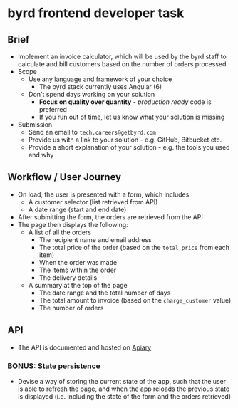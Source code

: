 # byrd frontend developer task

## Brief
* Implement an invoice calculator, which will be used by the byrd staff to
  calculate and bill customers based on the number of orders processed.
* Scope
  * Use any language and framework of your choice
    * The byrd stack currently uses Angular (6)
  * Don't spend days working on your solution
    * **Focus on quality over quantity** - *production ready* code is preferred
    * If you run out of time, let us know what your solution is missing
* Submission
  * Send an email to `tech.careers@getbyrd.com`
  * Provide us with a link to your solution - e.g. GitHub, Bitbucket etc.
  * Provide a short explanation of your solution - e.g. the tools you used and why

## Workflow / User Journey
* On load, the user is presented with a form, which includes:
  * A customer selector (list retrieved from API)
  * A date range (start and end date)
* After submitting the form, the orders are retrieved from the API
* The page then displays the following:
  * A list of all the orders
    * The recipient name and email address
    * The total price of the order (based on the `total_price` from each item)
    * When the order was made
    * The items within the order
    * The delivery details
  * A summary at the top of the page
    * The date range and the total number of days
    * The total amount to invoice (based on the `charge_customer` value)
    * The number of orders

## API
* The API is documented and hosted on [Apiary](https://byrd1.docs.apiary.io/#)

### BONUS: State persistence
* Devise a way of storing the current state of the app, such that the user is
  able to refresh the page, and when the app reloads the previous state is
  displayed (i.e. including the state of the form and the orders retrieved)